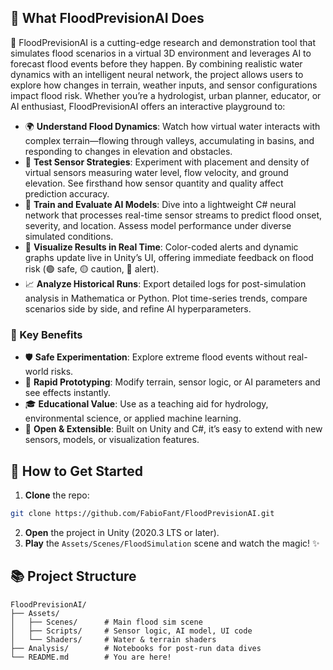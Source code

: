 ## 🚀 What FloodPrevisionAI Does

🌊 FloodPrevisionAI is a cutting-edge research and demonstration tool that simulates flood scenarios in a virtual 3D environment and leverages AI to forecast flood events before they happen. By combining realistic water dynamics with an intelligent neural network, the project allows users to explore how changes in terrain, weather inputs, and sensor configurations impact flood risk. Whether you’re a hydrologist, urban planner, educator, or AI enthusiast, FloodPrevisionAI offers an interactive playground to:

* 🌍 **Understand Flood Dynamics**: Watch how virtual water interacts with complex terrain—flowing through valleys, accumulating in basins, and responding to changes in elevation and obstacles.
* 📡 **Test Sensor Strategies**: Experiment with placement and density of virtual sensors measuring water level, flow velocity, and ground elevation. See firsthand how sensor quantity and quality affect prediction accuracy.
* 🤖 **Train and Evaluate AI Models**: Dive into a lightweight C# neural network that processes real-time sensor streams to predict flood onset, severity, and location. Assess model performance under diverse simulated conditions.
* 🎨 **Visualize Results in Real Time**: Color-coded alerts and dynamic graphs update live in Unity’s UI, offering immediate feedback on flood risk (🟢 safe, 🟡 caution, 🔴 alert).
* 📈 **Analyze Historical Runs**: Export detailed logs for post-simulation analysis in Mathematica or Python. Plot time-series trends, compare scenarios side by side, and refine AI hyperparameters.

### 🔑 Key Benefits

* 🛡️ **Safe Experimentation**: Explore extreme flood events without real-world risks.
* 🚀 **Rapid Prototyping**: Modify terrain, sensor logic, or AI parameters and see effects instantly.
* 🎓 **Educational Value**: Use as a teaching aid for hydrology, environmental science, or applied machine learning.
* 🔧 **Open & Extensible**: Built on Unity and C#, it’s easy to extend with new sensors, models, or visualization features.

## 🧩 How to Get Started

1. **Clone** the repo:

```bash
git clone https://github.com/FabioFant/FloodPrevisionAI.git
```
2. **Open** the project in Unity (2020.3 LTS or later).
3. **Play** the `Assets/Scenes/FloodSimulation` scene and watch the magic! ✨

## 📚 Project Structure

```
FloodPrevisionAI/
├── Assets/
│   ├── Scenes/      # Main flood sim scene
│   ├── Scripts/     # Sensor logic, AI model, UI code
│   └── Shaders/     # Water & terrain shaders
├── Analysis/        # Notebooks for post-run data dives
└── README.md        # You are here!
```

